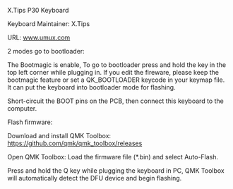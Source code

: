 X.Tips P30 Keyboard

Keyboard Maintainer: X.Tips

URL: www.umux.com

2 modes go to bootloader:

The Bootmagic is enable, To go to bootloader press and hold the key in the top left corner while plugging in. If you edit the fireware, please keep the bootmagic feature or set a QK_BOOTLOADER keycode in your keymap file. It can put the keyboard into bootloader mode for flashing.

Short-circuit the BOOT pins on the PCB, then connect this keyboard to the computer.

Flash firmware:

Download and install QMK Toolbox: https://github.com/qmk/qmk_toolbox/releases

Open QMK Toolbox: Load the firmware file (*.bin) and select Auto-Flash.

Press and hold the Q key while plugging the keyboard in PC, QMK Toolbox will automatically detect the DFU device and begin flashing.

